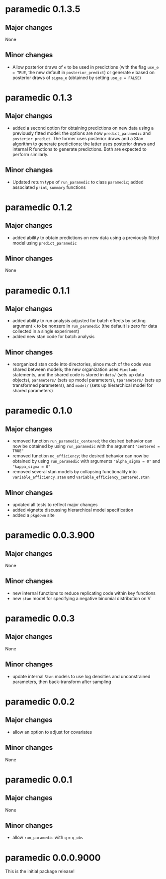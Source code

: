# paramedic 0.1.3.5

## Major changes

None

## Minor changes

* Allow posterior draws of `e` to be used in predictions (with the flag `use_e = TRUE`, the new default in `posterior_predict`) or generate `e` based on posterior draws of `sigma_e` (obtained by setting `use_e = FALSE`)

# paramedic 0.1.3

## Major changes

* added a second option for obtaining predictions on new data using a previously fitted model: the options are now `predict_paramedic` and `posterior_predict`. The former uses posterior draws and a Stan algorithm to generate predictions; the latter uses posterior draws and internal R functions to generate predictions. Both are expected to perform similarly.

## Minor changes

* Updated return type of `run_paramedic` to class `paramedic`; added associated `print`, `summary` functions

# paramedic 0.1.2

## Major changes

* added ability to obtain predictions on new data using a previously fitted model using `predict_paramedic`

## Minor changes

None

# paramedic 0.1.1

## Major changes

* added ability to run analysis adjusted for batch effects by setting argument `k` to be nonzero in `run_paramedic` (the default is zero for data collected in a single experiment)
* added new stan code for batch analysis

## Minor changes

* reorganized stan code into directories, since much of the code was shared between models; the new organization uses `#include` statements, and the shared code is stored in `data/` (sets up data objects), `parameters/` (sets up model parameters), `tparameters/` (sets up transformed parameters), and `model/` (sets up hierarchical model for shared parameters)

# paramedic 0.1.0

## Major changes

* removed function `run_paramedic_centered`; the desired behavior can now be obtained by using `run_paramedic` with the argument `"centered = TRUE"`
* removed function `no_efficiency`; the desired behavior can now be obtained by using `run_paramedic` with arguments `"alpha_sigma = 0"` and `"kappa_sigma = 0"`
* removed several stan models by collapsing functionality into `variable_efficiency.stan` and `variable_efficiency_centered.stan`

## Minor changes

* updated all tests to reflect major changes
* added vignette discussing hierarchical model specification
* added a `pkgdown` site

# paramedic 0.0.3.900

## Major changes

None

## Minor changes

* new internal functions to reduce replicating code within key functions
* new `stan` model for specifying a negative binomial distribution on V

# paramedic 0.0.3

## Major changes

None

## Minor changes

* update internal `Stan` models to use log densities and unconstrained parameters, then back-transform after sampling

# paramedic 0.0.2

## Major changes

* allow an option to adjust for covariates

## Minor changes

None

# paramedic 0.0.1

## Major changes

None

## Minor changes

* allow `run_paramedic` with `q` = `q_obs`

# paramedic 0.0.0.9000

This is the initial package release!
